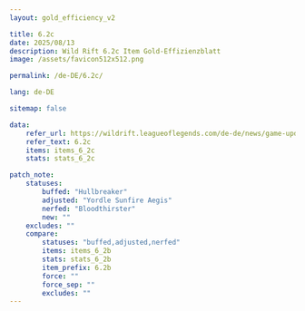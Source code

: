 ```yaml
---
layout: gold_efficiency_v2

title: 6.2c
date: 2025/08/13
description: Wild Rift 6.2c Item Gold-Effizienzblatt
image: /assets/favicon512x512.png

permalink: /de-DE/6.2c/

lang: de-DE

sitemap: false

data:
    refer_url: https://wildrift.leagueoflegends.com/de-de/news/game-updates/wild-rift-patch-notes-6-2c/
    refer_text: 6.2c
    items: items_6_2c
    stats: stats_6_2c

patch_note:
    statuses:
        buffed: "Hullbreaker"
        adjusted: "Yordle Sunfire Aegis"
        nerfed: "Bloodthirster"
        new: ""
    excludes: ""
    compare:
        statuses: "buffed,adjusted,nerfed"
        items: items_6_2b
        stats: stats_6_2b
        item_prefix: 6.2b
        force: ""
        force_sep: ""
        excludes: ""
---
```

